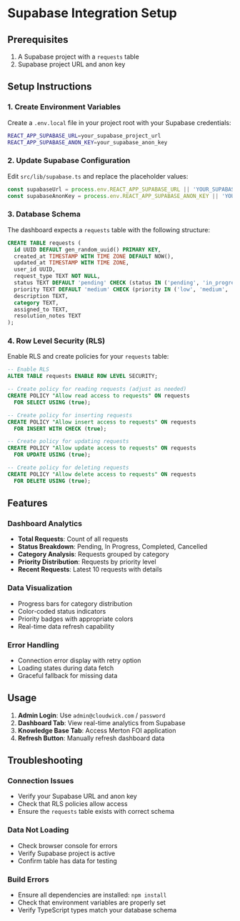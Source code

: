 # Supabase Integration Setup

## Prerequisites
1. A Supabase project with a `requests` table
2. Supabase project URL and anon key

## Setup Instructions

### 1. Create Environment Variables
Create a `.env.local` file in your project root with your Supabase credentials:

```bash
REACT_APP_SUPABASE_URL=your_supabase_project_url
REACT_APP_SUPABASE_ANON_KEY=your_supabase_anon_key
```

### 2. Update Supabase Configuration
Edit `src/lib/supabase.ts` and replace the placeholder values:

```typescript
const supabaseUrl = process.env.REACT_APP_SUPABASE_URL || 'YOUR_SUPABASE_URL'
const supabaseAnonKey = process.env.REACT_APP_SUPABASE_ANON_KEY || 'YOUR_SUPABASE_ANON_KEY'
```

### 3. Database Schema
The dashboard expects a `requests` table with the following structure:

```sql
CREATE TABLE requests (
  id UUID DEFAULT gen_random_uuid() PRIMARY KEY,
  created_at TIMESTAMP WITH TIME ZONE DEFAULT NOW(),
  updated_at TIMESTAMP WITH TIME ZONE,
  user_id UUID,
  request_type TEXT NOT NULL,
  status TEXT DEFAULT 'pending' CHECK (status IN ('pending', 'in_progress', 'completed', 'cancelled')),
  priority TEXT DEFAULT 'medium' CHECK (priority IN ('low', 'medium', 'high', 'urgent')),
  description TEXT,
  category TEXT,
  assigned_to TEXT,
  resolution_notes TEXT
);
```

### 4. Row Level Security (RLS)
Enable RLS and create policies for your `requests` table:

```sql
-- Enable RLS
ALTER TABLE requests ENABLE ROW LEVEL SECURITY;

-- Create policy for reading requests (adjust as needed)
CREATE POLICY "Allow read access to requests" ON requests
  FOR SELECT USING (true);

-- Create policy for inserting requests
CREATE POLICY "Allow insert access to requests" ON requests
  FOR INSERT WITH CHECK (true);

-- Create policy for updating requests
CREATE POLICY "Allow update access to requests" ON requests
  FOR UPDATE USING (true);

-- Create policy for deleting requests
CREATE POLICY "Allow delete access to requests" ON requests
  FOR DELETE USING (true);
```

## Features

### Dashboard Analytics
- **Total Requests**: Count of all requests
- **Status Breakdown**: Pending, In Progress, Completed, Cancelled
- **Category Analysis**: Requests grouped by category
- **Priority Distribution**: Requests by priority level
- **Recent Requests**: Latest 10 requests with details

### Data Visualization
- Progress bars for category distribution
- Color-coded status indicators
- Priority badges with appropriate colors
- Real-time data refresh capability

### Error Handling
- Connection error display with retry option
- Loading states during data fetch
- Graceful fallback for missing data

## Usage

1. **Admin Login**: Use `admin@cloudwick.com` / `password`
2. **Dashboard Tab**: View real-time analytics from Supabase
3. **Knowledge Base Tab**: Access Merton FOI application
4. **Refresh Button**: Manually refresh dashboard data

## Troubleshooting

### Connection Issues
- Verify your Supabase URL and anon key
- Check that RLS policies allow access
- Ensure the `requests` table exists with correct schema

### Data Not Loading
- Check browser console for errors
- Verify Supabase project is active
- Confirm table has data for testing

### Build Errors
- Ensure all dependencies are installed: `npm install`
- Check that environment variables are properly set
- Verify TypeScript types match your database schema
